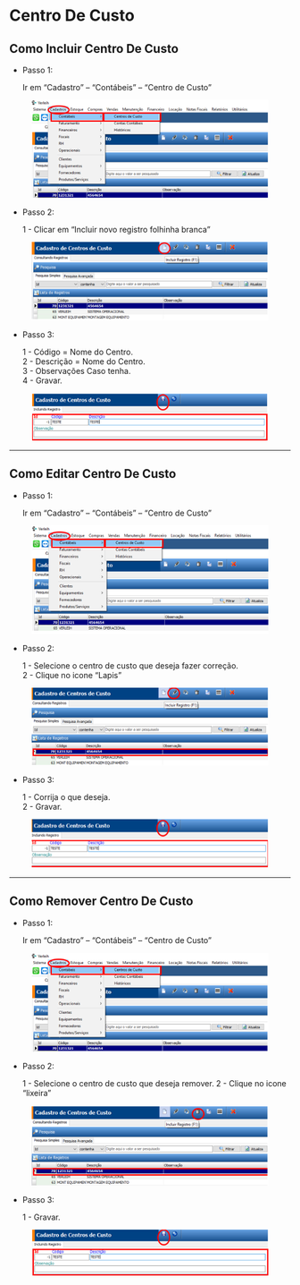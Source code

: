 # Centro De Custo

## Como Incluir Centro De Custo

*   Passo 1:

    Ir em “Cadastro” – “Contábeis” – “Centro de Custo”

<figure><img src="../../../.gitbook/assets/image (42).png" alt=""><figcaption></figcaption></figure>

*   Passo 2:

    1 - Clicar em “Incluir novo registro folhinha branca”

<figure><img src="../../../.gitbook/assets/image (1) (1) (1) (1) (1) (1) (1) (1).png" alt=""><figcaption></figcaption></figure>

*   Passo 3:

    1 - Código = Nome do Centro.\
    2 - Descrição = Nome do Centro.\
    3 - Observações Caso tenha.\
    4 - Gravar.

<figure><img src="../../../.gitbook/assets/image (2) (1) (1) (1) (1) (1) (1) (1).png" alt=""><figcaption></figcaption></figure>

***

## Como Editar Centro De Custo

*   Passo 1:

    Ir em “Cadastro” – “Contábeis” – “Centro de Custo”

<figure><img src="../../../.gitbook/assets/image (3) (1) (1) (1) (1) (1) (1).png" alt=""><figcaption></figcaption></figure>

*   Passo 2:

    1 - Selecione o centro de custo que deseja fazer correção.\
    2 - Clique no icone “Lapis”

<figure><img src="../../../.gitbook/assets/image (4) (1) (1) (1) (1) (1).png" alt=""><figcaption></figcaption></figure>

*   Passo 3:

    1 - Corrija o que deseja.\
    2 - Gravar.

<figure><img src="../../../.gitbook/assets/image (5) (1) (1) (1) (1) (1).png" alt=""><figcaption></figcaption></figure>

***

## Como Remover Centro De Custo

*   Passo 1:

    Ir em “Cadastro” – “Contábeis” – “Centro de Custo”

<figure><img src="../../../.gitbook/assets/image (6) (1) (1) (1) (1) (1).png" alt=""><figcaption></figcaption></figure>

*   Passo 2:

    1 - Selecione o centro de custo que deseja remover. 2 - Clique no icone “lixeira”

<figure><img src="../../../.gitbook/assets/image (7) (1) (1) (1) (1) (1).png" alt=""><figcaption></figcaption></figure>

*   Passo 3:

    1 - Gravar.

<figure><img src="../../../.gitbook/assets/image (631).png" alt=""><figcaption></figcaption></figure>
